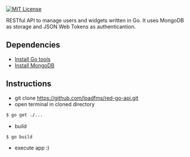 [![MIT License](http://img.shields.io/badge/license-MIT-blue.svg?style=flat)](LICENSE)

RESTful API to manage users and widgets written in Go. It uses MongoDB as storage and JSON Web Tokens as authenticantion.

## Dependencies

* [Install Go tools](https://golang.org/doc/install)
* [Install MongoDB](https://www.mongodb.com/download-center#community)

## Instructions

* git clone https://github.com/loadfms/red-go-api.git
* open terminal in cloned directory
```sh
$ go get ./...
```
* build
```sh
$ go build
```
* execute app :)


